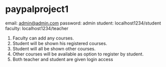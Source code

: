 # paypalproject1
email: admin@admin.com
password: admin
student: localhost1234/student
faculty: localhost1234/teacher
1) Faculty can add any courses.
2) Student will be shown his registered courses.
3) Student will all be shown other courses.
4) Other courses will be available as option to register by student.
5) Both teacher and student are given login access
